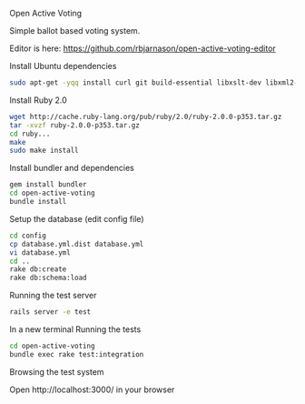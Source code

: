 Open Active Voting

Simple ballot based voting system.

Editor is here:
https://github.com/rbjarnason/open-active-voting-editor

Install Ubuntu dependencies
````bash
sudo apt-get -yqq install curl git build-essential libxslt-dev libxml2-dev libmysqlclient-dev mysql-server
````

Install Ruby 2.0
````bash
wget http://cache.ruby-lang.org/pub/ruby/2.0/ruby-2.0.0-p353.tar.gz
tar -xvzf ruby-2.0.0-p353.tar.gz
cd ruby...
make
sudo make install
````

Install bundler and dependencies
````bash
gem install bundler
cd open-active-voting
bundle install
````

Setup the database (edit config file)
````bash
cd config
cp database.yml.dist database.yml
vi database.yml
cd ..
rake db:create
rake db:schema:load
````

Running the test server
````bash
rails server -e test
````

In a new terminal Running the tests
````bash
cd open-active-voting
bundle exec rake test:integration
````

Browsing the test system

Open http://localhost:3000/ in your browser
